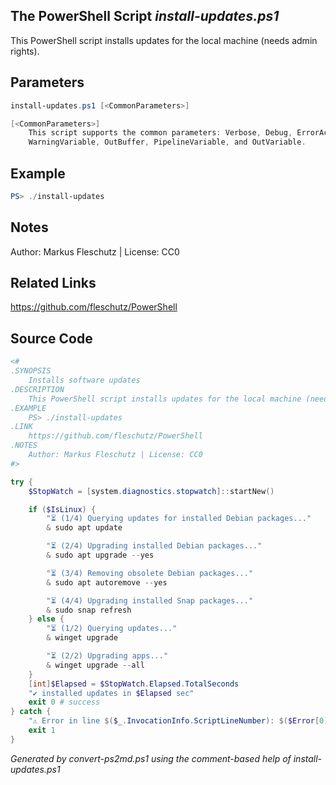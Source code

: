## The PowerShell Script *install-updates.ps1*

This PowerShell script installs updates for the local machine (needs admin rights).

## Parameters
```powershell
install-updates.ps1 [<CommonParameters>]

[<CommonParameters>]
    This script supports the common parameters: Verbose, Debug, ErrorAction, ErrorVariable, WarningAction, 
    WarningVariable, OutBuffer, PipelineVariable, and OutVariable.
```

## Example
```powershell
PS> ./install-updates

```

## Notes
Author: Markus Fleschutz | License: CC0

## Related Links
https://github.com/fleschutz/PowerShell

## Source Code
```powershell
<#
.SYNOPSIS
	Installs software updates
.DESCRIPTION
	This PowerShell script installs updates for the local machine (needs admin rights).
.EXAMPLE
	PS> ./install-updates
.LINK
	https://github.com/fleschutz/PowerShell
.NOTES
	Author: Markus Fleschutz | License: CC0
#>

try {
	$StopWatch = [system.diagnostics.stopwatch]::startNew()

	if ($IsLinux) {
		"⏳ (1/4) Querying updates for installed Debian packages..."
		& sudo apt update

		"⏳ (2/4) Upgrading installed Debian packages..."
		& sudo apt upgrade --yes

		"⏳ (3/4) Removing obsolete Debian packages..."
		& sudo apt autoremove --yes

		"⏳ (4/4) Upgrading installed Snap packages..."
		& sudo snap refresh
	} else {
		"⏳ (1/2) Querying updates..."
		& winget upgrade

		"⏳ (2/2) Upgrading apps..."
		& winget upgrade --all
	}
	[int]$Elapsed = $StopWatch.Elapsed.TotalSeconds
	"✔️ installed updates in $Elapsed sec"
	exit 0 # success
} catch {
	"⚠️ Error in line $($_.InvocationInfo.ScriptLineNumber): $($Error[0])"
	exit 1
}
```

*Generated by convert-ps2md.ps1 using the comment-based help of install-updates.ps1*
